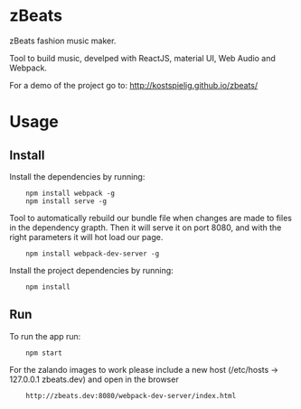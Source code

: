 # zBeats

zBeats fashion music maker.

Tool to build music, develped with ReactJS, material UI, Web Audio and Webpack.

For a demo of the project go to: http://kostspielig.github.io/zbeats/

# Usage

## Install

Install the dependencies by running:

```
    npm install webpack -g
    npm install serve -g
```

Tool to automatically rebuild our bundle file when changes are made to files in the dependency grapth. Then it will serve it on port 8080, and with the right parameters it will hot load our page.
```
    npm install webpack-dev-server -g
```

Install the project dependencies by running:
```
    npm install
```

## Run

To run the app run:

```
    npm start
```

For the zalando images to work please include a new host (/etc/hosts -> 127.0.0.1  zbeats.dev) and open in the browser

```
    http://zbeats.dev:8080/webpack-dev-server/index.html
```
